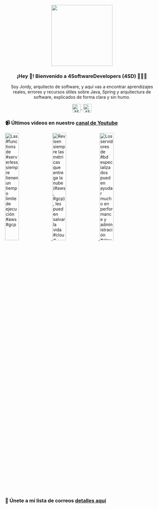 <p align="center" width="300">
    <img align="center" width="200" src="https://www.4softwaredevelopers.com/assets/img/brands/icono_4SD.png" />
    <h3 align="center">¡Hey 👋! Bienvenido a 4SoftwareDevelopers (4SD) 👨🏻‍💻</h3>
 </p>
 
 <p align="center">Soy Jordy, arquitecto de software, y aquí vas a encontrar aprendizajes reales, errores y recursos útiles sobre Java, Spring y arquitectura de software, explicados de forma clara y sin humo.</p>
 <p align="center">
    <a href="https://youtube.com/4SoftwareDevelopers" target="blank" style='margin-right:4px'>
     <img align="center" src="https://cdn.jsdelivr.net/npm/simple-icons@3.0.1/icons/youtube.svg" alt="4SoftwareDevelopers" height="28px" width="28px" />
    </a>
    <a href="https://x.com/jordy_4sd" target="blank">
      <img align="center" src="https://cdn.jsdelivr.net/npm/simple-icons@3.0.1/icons/twitter.svg" alt="4SoftwareDevelopers" height="28px" width="28px" />
    </a>
 </p>
 
### 📹 Últimos vídeos en nuestro [canal de Youtube](https://youtube.com/4SoftwareDevelopers?sub_confirmation=1)

<a href='https://youtu.be/n2YNhmY2_L8' target='_blank'>
    <img width='30%' src='https://img.youtube.com/vi/n2YNhmY2_L8/mqdefault.jpg' alt='Las #functions de #serverless siempre tienen un tiempo límite de ejecución #aws #gcp' title='Las #functions de #serverless siempre tienen un tiempo límite de ejecución #aws #gcp' />
</a>

<a href='https://youtu.be/UfrMTlvHVcI' target='_blank'>
    <img width='30%' src='https://img.youtube.com/vi/UfrMTlvHVcI/mqdefault.jpg' alt='Revisen siempre las métricas que entrega la nube (#aws, #gcp), les pueden salvar la vida #cloud' title='Revisen siempre las métricas que entrega la nube (#aws, #gcp), les pueden salvar la vida #cloud' />
</a>

<a href='https://youtu.be/PsfFcWjnorI' target='_blank'>
    <img width='30%' src='https://img.youtube.com/vi/PsfFcWjnorI/mqdefault.jpg' alt='Los servidores de #bd especializados pueden ayudar mucho en performance y administración #cloud #aws' title='Los servidores de #bd especializados pueden ayudar mucho en performance y administración #cloud #aws' />
</a>


### 🔐 Únete a mi lista de correos [detalles aquí](https://www.4softwaredevelopers.com) 
 
